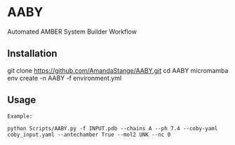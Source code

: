 # AABY

Automated AMBER System Builder Workflow

## Installation

   git clone https://github.com/AmandaStange/AABY.git
   cd AABY
   micromamba env create -n AABY -f environment.yml

## Usage
    Example:

    python Scripts/AABY.py -f INPUT.pdb --chains A --ph 7.4 --coby-yaml coby_input.yaml --antechamber True --mol2 UNK --nc 0

